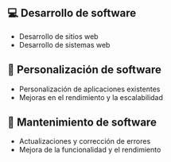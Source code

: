 ## 💻 Desarrollo de software
- Desarrollo de sitios web
- Desarrollo de sistemas web

## 🔧 Personalización de software
- Personalización de aplicaciones existentes
- Mejoras en el rendimiento y la escalabilidad

## 🔩 Mantenimiento de software
- Actualizaciones y corrección de errores
- Mejora de la funcionalidad y el rendimiento

